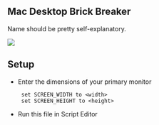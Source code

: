 ## Mac Desktop Brick Breaker

Name should be pretty self-explanatory.

![](https://media1.giphy.com/media/v1.Y2lkPTc5MGI3NjExbndtdWpob2x3OXRnNzl3Z21vMXI0dXgxOTd3ZjZ6ZGp5a3Jpa2o0ayZlcD12MV9pbnRlcm5hbF9naWZfYnlfaWQmY3Q9Zw/RVDMJ7UbyC1ATNoQmi/giphy.gif)

## Setup

- Enter the dimensions of your primary monitor

  ```
   set SCREEN_WIDTH to <width>
   set SCREEN_HEIGHT to <height>
  ```

- Run this file in Script Editor
